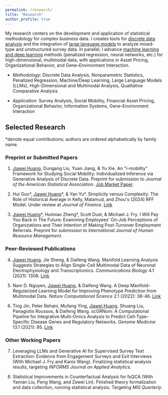 ```yaml
---
permalink: /research/
title: "Research"
author_profile: true
---
```


My research centers on the development and application of statistical methodology for complex business data. I creates tools for <u>discrete data analysis</u> and the integration of <u>large language models</u> to analyze mixed-type and unstructured survey data. In parallel, I advance <u>machine learning and deep learning</u> methods (penalized regression, neural networks, etc.) for high-dimensional, multimodal data, with applications in Asset Pricing, Organizational Behavior, and Gene–Environment Interaction. 

- *Methodology*: Discrete Data Analysis, Nonparametric Statistics, Penalized Regression, Machine/Deep Learning, Large Language Models (LLMs), High-Dimensional and Multimodal Analysis, Qualitative Comparative Analysis

- *Application*: Survey Analysis, Social Mobility, Financial Asset Pricing, Organizational Behavior, Information Systems, Gene–Environment Interaction

## Selected Research

*denote equal contributions; authors are ordered alphabetically by family name.

### Preprint or Submitted Papers

1. <u>Jiawei Huang</u>, Dungang Liu, Yuan Jiang, & Yu Xie. An "*i*-mobility" Framework for Studying Social Mobility: Individualized Inference via Generative Analysis of Discrete Data. Preprint for submission to *Journal of the American Statistical Association*. <u>Job Market Paper</u>.

2. Hui Guo\*, <u>Jiawei Huang</u>\*, & Yan Yu\*. Simplicity versus Complexity: The Role of Historical Average in Kelly, Malamud, and Zhou's (2024) RFF Model. Under review at *Journal of Finance*. [Link](https://papers.ssrn.com/sol3/papers.cfm?abstract_id=5489967)

3. <u>Jiawei Huang</u>\*, Huimiao Zheng\*, Scott Dust, & Michael J. Fry. I Will Pay You Back in The Future: Examining Employees' On-Job Perceptions of Organizations and Their Intention of Making Post-Turnover Employment Referrals. Preprint for submission to *International Journal of Human Resource Management*.

### Peer-Reviewed Publications

4. <u>Jiawei Huang</u>, Jie Sheng, & Daifeng Wang. Manifold Learning Analysis Suggests Strategies to Align Single-Cell Multimodal Data of Neuronal Electrophysiology and Transcriptomics. *Communications Biology* 4.1 (2021): 1308. [Link](https://www.nature.com/articles/s42003-021-02807-6)

5. Nam D. Nguyen, <u>Jiawei Huang</u>, & Daifeng Wang. A Deep Manifold-Regularized Learning Model for Improving Phenotype Prediction from Multimodal Data. *Nature Computational Science* 2.1 (2022): 38-46. [Link](https://www.nature.com/articles/s43588-021-00185-x)

6. Ting Jin, Peter Rehani, Mufang Ying, <u>Jiawei Huang</u>, Shuang Liu, Panagiotis Roussos, & Daifeng Wang. scGRNom: A Computational Pipeline for Integrative Multi-Omics Analysis to Predict Cell-Type-Specific Disease Genes and Regulatory Networks. *Genome Medicine* 13.1 (2021): 95. [Link](https://link.springer.com/article/10.1186/s13073-021-00908-9)

### Other Working Papers

7. Leveraging LLMs and Generative AI for Supervised Survey Text Extraction: Evidence from Engagement Surveys and Exit Interviews (With Michael J. Fry and Kanix Wang). Finalizing statistical analysis results, targeting *INFORMS Journal on Applied Analytics*.

8. Statistical Improvements in Counterfactual Analysis for fsQCA (With Yanran Liu, Peng Wang, and Zewei Lin). Finished theory formalization and data collection, running statistical analysis. Targeting *MIS Quarterly*.
